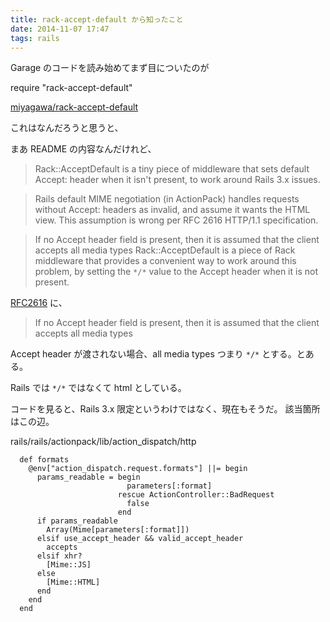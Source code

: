 ```yaml
---
title: rack-accept-default から知ったこと
date: 2014-11-07 17:47
tags: rails
---
```


Garage のコードを読み始めてまず目についたのが

require "rack-accept-default"

[miyagawa/rack-accept-default](https://github.com/miyagawa/rack-accept-default)

これはなんだろうと思うと、

まあ README の内容なんだけれど、

> Rack::AcceptDefault is a tiny piece of middleware that sets default Accept: header when it isn't present, to work around Rails 3.x issues.

> Rails default MIME negotiation (in ActionPack) handles requests without Accept: headers as invalid, and assume it wants the HTML view. This assumption is wrong per RFC 2616 HTTP/1.1 specification.

> If no Accept header field is present, then it is assumed that the client accepts all media types
> Rack::AcceptDefault is a piece of Rack middleware that provides a convenient way to work around this problem, by setting the `*/*` value to the Accept header when it is not present.

[RFC2616](http://www.w3.org/Protocols/rfc2616/rfc2616-sec14.html) に、

> If no Accept header field is present, then it is assumed that the client accepts all media types

Accept header が渡されない場合、all media types つまり `*/*` とする。とある。

Rails では `*/*` ではなくて html としている。

コードを見ると、Rails 3.x 限定というわけではなく、現在もそうだ。
該当箇所はこの辺。


rails/rails/actionpack/lib/action_dispatch/http

      def formats
        @env["action_dispatch.request.formats"] ||= begin
          params_readable = begin
                              parameters[:format]
                            rescue ActionController::BadRequest
                              false
                            end
          if params_readable
            Array(Mime[parameters[:format]])
          elsif use_accept_header && valid_accept_header
            accepts
          elsif xhr?
            [Mime::JS]
          else
            [Mime::HTML]
          end
        end
      end


